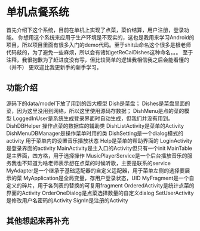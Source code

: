 # 单机点餐系统
首先介绍下这个系统，目前在单机上实现了点菜，菜价结算，用户注册，登录功能。
你想用这个系统来应用于生产环境是不现实的，这也是我用来学习Android的项目，所以项目里面有很多入门的demo代码。至于shit山命名这个很多是根老师代码敲的，为了避免一些麻烦，所以会有诸如getReCaiDishes这种命名。。。
至于注释，我很抱歉为了赶进度没有写，但比较简单的逻辑我相信我之后会能看懂的（并不）
更欢迎比我更新手的新手学习。
## 功能介绍
源码下的data/model下放了用到的四大模型
Dish是菜盘；
Dishes是菜盘里面的菜，因为这里没用到网络，所以这里使用源码存数据；
DishMenu是点的菜的模型
LoggedInUser是系统生成登录界面时自动生成，但我们并没有用到。
DishDBHelper 操作点菜的数据库的辅助类
DishListActivity是菜单的Activity
DishMenuDBManager是操作菜单时用的类
DishSetting是一个dialog模式的activity 用于菜单内的设置音乐播放状态
Help是菜单的帮助界面的
LoginActivity是登录界面的activity
MainActivity是主入口的Activity但只有一个init
MainTable是主界面，四方格，用于选择操作
MusicPlayerService是一个后台播放音乐的服务我也不知道为啥老师表示想在点菜的时候听歌，主要是联系的service
MyAdapter是一个继承于基础适配器的自定义适配器，用于菜单左侧的选择要展示的菜
MyApplication是全局变量，存用户登录状态，UID
MyFragment是一个自定义的碎片，用于各列表的替换的可复用fragment
OrderedActivity是统计点菜的界面的Activity
OrderOneDialog是点菜选择数量的自定义dialog
SetUserActivity是修改用户名密码的Activity
SignIn是注册的Activity
## 其他想起来再补充

